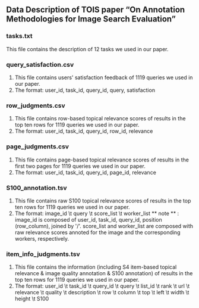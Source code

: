 ## Data Description of TOIS paper “On Annotation Methodologies for Image Search Evaluation”

### tasks.txt
This file contains the description of 12 tasks we used in our paper.

### query_satisfaction.csv
1. This file contains users' satisfaction feedback of 1119 queries we used in our paper.
2. The format:
    user_id, task_id, query_id, query, satisfaction

### row_judgments.csv
1. This file contains row-based topical relevance scores of results in the top ten rows for 1119 queries we used in our paper.
2. The format:
    user_id, task_id, query_id, row_id, relevance

### page_judgments.csv
1. This file contains page-based topical relevance scores of results in the first two pages for 1119 queries we used in our paper.
2. The format:
    user_id, task_id, query_id, page_id, relevance

### S100_annotation.tsv
1. This file contains raw S100 topical relevance scores of results in the top ten rows for 1119 queries we used in our paper.
2. The format:
    image_id \t query \t score_list \t worker_list
    ** note ** : image_id is composed of user_id, task_id, query_id, position (row_column), joined by '/'. score_list and worker_list are composed with raw relevance scores annoted for the image and the corresponding workers, respectively. 


### item_info_judgments.tsv
1. This file contains the information (including S4 item-based topical relevance & image quality annotation & S100 annotation) of results in the top ten rows for 1119 queries we used in our paper.
2. The format:
    user_id \t task_id \t query_id \t query \t list_id \t rank \t url \t relevance \t quality \t description \t row \t column \t top \t left \t width \t height \t S100
